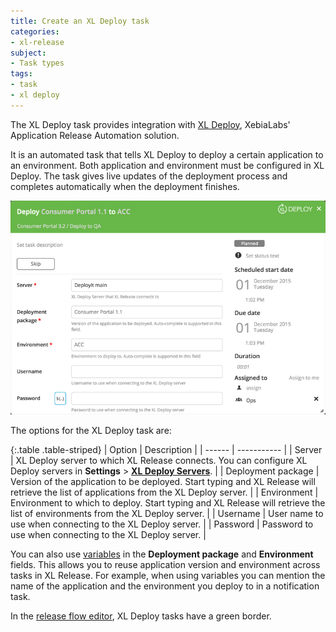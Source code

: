 ```yaml
---
title: Create an XL Deploy task
categories:
- xl-release
subject:
- Task types
tags:
- task
- xl deploy
---
```


The XL Deploy task provides integration with [XL Deploy](/xl-deploy), XebiaLabs' Application Release Automation solution.

It is an automated task that tells XL Deploy to deploy a certain application to an environment. Both application and environment must be configured in XL Deploy. The task gives live updates of the deployment process and completes automatically when the deployment finishes.

![XL Deploy Task Details](../images/deployit-task-details.png)

The options for the XL Deploy task are:

{:.table .table-striped}
| Option | Description |
| ------ | ----------- |
| Server | XL Deploy server to which XL Release connects. You can configure XL Deploy servers in **Settings** > **[XL Deploy Servers](/xl-release/how-to/configure-xl-deploy-servers-in-xl-release.html)**. |
| Deployment package | Version of the application to be deployed. Start typing and XL Release will retrieve the list of applications from the XL Deploy server. |
| Environment | Environment to which to deploy. Start typing and XL Release will retrieve the list of environments from the XL Deploy server. |
| Username | User name to use when connecting to the XL Deploy server. |
| Password | Password to use when connecting to the XL Deploy server. |

You can also use [variables](/xl-release/concept/variables-in-xl-release.html) in the **Deployment package** and **Environment** fields. This allows you to reuse application version and environment across tasks in XL Release. For example, when using variables you can mention the name of the application and the environment you deploy to in a notification task.

In the [release flow editor](/xl-release/how-to/using-the-release-flow-editor.html), XL Deploy tasks have a green border.
